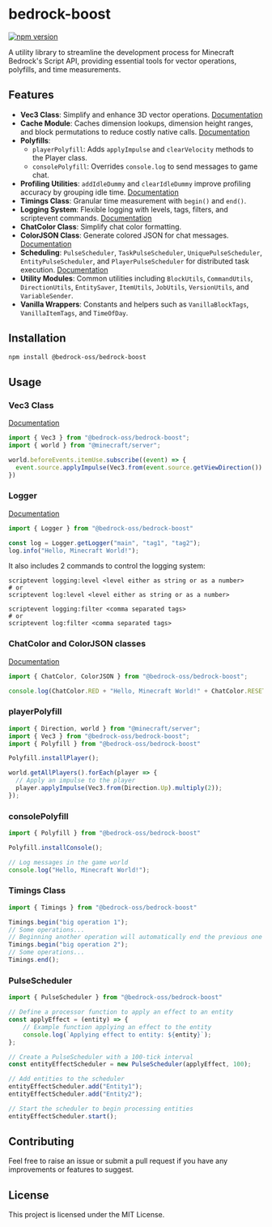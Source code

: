 # bedrock-boost

[![npm version](https://badge.fury.io/js/@bedrock-oss%2Fbedrock-boost.svg)](https://badge.fury.io/js/@bedrock-oss%2Fbedrock-boost)

A utility library to streamline the development process for Minecraft Bedrock's Script API, providing essential tools for vector operations, polyfills, and time measurements.

## Features

- **Vec3 Class**: Simplify and enhance 3D vector operations. [Documentation](docs/vec3.md)
- **Cache Module**: Caches dimension lookups, dimension height ranges, and block permutations to reduce costly native calls. [Documentation](docs/cache.md)
- **Polyfills**:
  - `playerPolyfill`: Adds `applyImpulse` and `clearVelocity` methods to the Player class.
  - `consolePolyfill`: Overrides `console.log` to send messages to game chat.
- **Profiling Utilities**: `addIdleDummy` and `clearIdleDummy` improve profiling accuracy by grouping idle time. [Documentation](docs/profilingDummy.md)
- **Timings Class**: Granular time measurement with `begin()` and `end()`.
- **Logging System**: Flexible logging with levels, tags, filters, and scriptevent commands. [Documentation](docs/logging.md)
- **ChatColor Class**: Simplify chat color formatting.
- **ColorJSON Class**: Generate colored JSON for chat messages. [Documentation](docs/colorJson.md)
- **Scheduling**: `PulseScheduler`, `TaskPulseScheduler`, `UniquePulseScheduler`, `EntityPulseScheduler`, and `PlayerPulseScheduler` for distributed task execution. [Documentation](docs/scheduler.md)
- **Utility Modules**: Common utilities including `BlockUtils`, `CommandUtils`, `DirectionUtils`, `EntitySaver`, `ItemUtils`, `JobUtils`, `VersionUtils`, and `VariableSender`.
- **Vanilla Wrappers**: Constants and helpers such as `VanillaBlockTags`, `VanillaItemTags`, and `TimeOfDay`.

## Installation

```bash
npm install @bedrock-oss/bedrock-boost
```

## Usage

### Vec3 Class

[Documentation](docs/vec3.md)

```typescript
import { Vec3 } from "@bedrock-oss/bedrock-boost";
import { world } from "@minecraft/server";

world.beforeEvents.itemUse.subscribe((event) => {
  event.source.applyImpulse(Vec3.from(event.source.getViewDirection()).setY(0).normalize().multiply(2));
})

```

### Logger

[Documentation](docs/logging.md)

```typescript
import { Logger } from "@bedrock-oss/bedrock-boost"

const log = Logger.getLogger("main", "tag1", "tag2");
log.info("Hello, Minecraft World!");
```

It also includes 2 commands to control the logging system:

```
scriptevent logging:level <level either as string or as a number>
# or
scriptevent log:level <level either as string or as a number>

scriptevent logging:filter <comma separated tags>
# or
scriptevent log:filter <comma separated tags>
```

### ChatColor and ColorJSON classes

[Documentation](docs/colorJson.md)

```typescript
import { ChatColor, ColorJSON } from "@bedrock-oss/bedrock-boost";

console.log(ChatColor.RED + "Hello, Minecraft World!" + ChatColor.RESET);
```

### playerPolyfill

```typescript
import { Direction, world } from "@minecraft/server";
import { Vec3 } from "@bedrock-oss/bedrock-boost";
import { Polyfill } from "@bedrock-oss/bedrock-boost"

Polyfill.installPlayer();

world.getAllPlayers().forEach(player => {
  // Apply an impulse to the player
  player.applyImpulse(Vec3.from(Direction.Up).multiply(2));
});
```

### consolePolyfill

```typescript
import { Polyfill } from "@bedrock-oss/bedrock-boost"

Polyfill.installConsole();

// Log messages in the game world
console.log("Hello, Minecraft World!");
```

### Timings Class

```typescript
import { Timings } from "@bedrock-oss/bedrock-boost"

Timings.begin("big operation 1");
// Some operations...
// Beginning another operation will automatically end the previous one
Timings.begin("big operation 2");
// Some operations...
Timings.end();
```

### PulseScheduler

```typescript
import { PulseScheduler } from "@bedrock-oss/bedrock-boost"

// Define a processor function to apply an effect to an entity
const applyEffect = (entity) => {
    // Example function applying an effect to the entity
    console.log(`Applying effect to entity: ${entity}`);
};

// Create a PulseScheduler with a 100-tick interval
const entityEffectScheduler = new PulseScheduler(applyEffect, 100);

// Add entities to the scheduler
entityEffectScheduler.add("Entity1");
entityEffectScheduler.add("Entity2");

// Start the scheduler to begin processing entities
entityEffectScheduler.start();
```

## Contributing

Feel free to raise an issue or submit a pull request if you have any improvements or features to suggest.

## License

This project is licensed under the MIT License.
